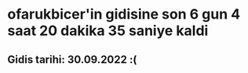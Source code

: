 # ofarukbicer'in gidisine son 6 gun 4 saat 20 dakika 35 saniye kaldi

## Gidis tarihi: 30.09.2022 :(